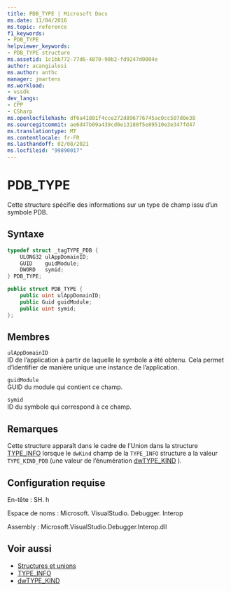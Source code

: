 ```yaml
---
title: PDB_TYPE | Microsoft Docs
ms.date: 11/04/2016
ms.topic: reference
f1_keywords:
- PDB_TYPE
helpviewer_keywords:
- PDB_TYPE structure
ms.assetid: 1c1bb772-77d6-4870-90b2-fd9247d0004e
author: acangialosi
ms.author: anthc
manager: jmartens
ms.workload:
- vssdk
dev_langs:
- CPP
- CSharp
ms.openlocfilehash: df6a41801f4cce272d896776745ac0cc507d0e38
ms.sourcegitcommit: ae6d47b09a439cd0e13180f5e89510e3e347fd47
ms.translationtype: MT
ms.contentlocale: fr-FR
ms.lasthandoff: 02/08/2021
ms.locfileid: "99890017"
---
```

# <a name="pdb_type"></a>PDB_TYPE

Cette structure spécifie des informations sur un type de champ issu d’un symbole PDB.

## <a name="syntax"></a>Syntaxe

```cpp
typedef struct _tagTYPE_PDB {
    ULONG32 ulAppDomainID;
    GUID    guidModule;
    DWORD   symid;
} PDB_TYPE;
```

```csharp
public struct PDB_TYPE {
    public uint ulAppDomainID;
    public Guid guidModule;
    public uint symid;
};
```

## <a name="members"></a>Membres

`ulAppDomainID`\
ID de l’application à partir de laquelle le symbole a été obtenu. Cela permet d’identifier de manière unique une instance de l’application.

`guidModule`\
GUID du module qui contient ce champ.

`symid`\
ID du symbole qui correspond à ce champ.

## <a name="remarks"></a>Remarques

Cette structure apparaît dans le cadre de l’Union dans la structure [TYPE_INFO](../../../extensibility/debugger/reference/type-info.md) lorsque le `dwKind` champ de la `TYPE_INFO` structure a la valeur `TYPE_KIND_PDB` (une valeur de l’énumération [dwTYPE_KIND](../../../extensibility/debugger/reference/dwtype-kind.md) ).

## <a name="requirements"></a>Configuration requise

En-tête : SH. h

Espace de noms : Microsoft. VisualStudio. Debugger. Interop

Assembly : Microsoft.VisualStudio.Debugger.Interop.dll

## <a name="see-also"></a>Voir aussi

- [Structures et unions](../../../extensibility/debugger/reference/structures-and-unions.md)
- [TYPE_INFO](../../../extensibility/debugger/reference/type-info.md)
- [dwTYPE_KIND](../../../extensibility/debugger/reference/dwtype-kind.md)

